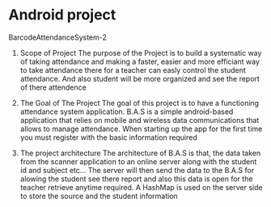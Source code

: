 # Android project

BarcodeAttendanceSystem-2

1.	Scope of Project
The purpose of the Project is to build a systematic way of taking attendance and making a faster, easier and more efficiant way to take attendance there for a teacher can easly control the student attendance. And also student will be more organized and see the report of there attendence
2.	The Goal of The Project
The goal of this project is to have a functioning attendance system application. B.A.S is a simple android-based application that relies on mobile and wireless data communications that allows to manage attendance. When starting up the app for the first time you must register with the basic information required

3.	 The project architecture
	The architecture of B.A.S is that, the data taken from the scanner application to an online server along with the student id and subject etc... The server will then send the data to the B.A.S  for alowing the student see there report  and also this data is open for the teacher retrieve anytime required. A HashMap is used on the server side to store the source and the student information
